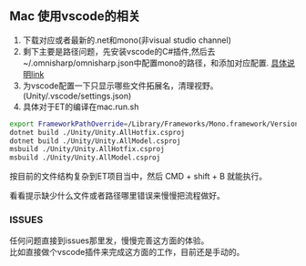 
## Mac 使用vscode的相关
1. 下载对应或者最新的.net和mono(非visual studio channel)
2. 剩下主要是路径问题，先安装vscode的C#插件,然后去~/.omnisharp/omnisharp.json中配置mono的路径，和添加对应配置. [具体说明link](Unity/.vscode/README.md)
3. 为vscode配置一下只显示哪些文件拓展名，清理视野。(Unity/.vscode/settings.json)
4. 具体对于ET的编译在mac.run.sh
```sh
export FrameworkPathOverride=/Library/Frameworks/Mono.framework/Versions/6.12.0/lib/mono/4.7.1-api
dotnet build ./Unity/Unity.AllHotfix.csproj
dotnet build ./Unity/Unity.AllModel.csproj
msbuild ./Unity/Unity.AllHotfix.csproj
msbuild ./Unity/Unity.AllModel.csproj
```

按目前的文件结构复杂到ET项目当中，然后 CMD + shift + B 就能执行。

看看提示缺少什么文件或者路径哪里错误来慢慢把流程做好。  

### ISSUES
任何问题直接到issues那里发，慢慢完善这方面的体验。  
比如直接做个vscode插件来完成这方面的工作，目前还是手动的。